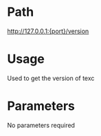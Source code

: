 # Path
http://127.0.0.1:{port}/version

# Usage

Used to get the version of texc

# Parameters

No parameters required